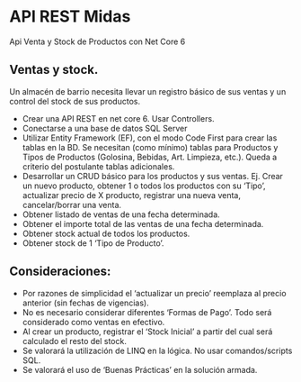 # API REST Midas
Api Venta y Stock de Productos con Net Core 6

## Ventas y stock.
Un almacén de barrio necesita llevar un registro básico de sus ventas y un control del
stock de sus productos.
* Crear una API REST en net core 6. Usar Controllers.
* Conectarse a una base de datos SQL Server
* Utilizar Entity Framework (EF), con el modo Code First para crear las tablas en
la BD. Se necesitan (como mínimo) tablas para Productos y Tipos de
Productos (Golosina, Bebidas, Art. Limpieza, etc.). Queda a criterio del
postulante tablas adicionales.
* Desarrollar un CRUD básico para los productos y sus ventas. Ej. Crear un
nuevo producto, obtener 1 o todos los productos con su ‘Tipo’, actualizar precio
de X producto, registrar una nueva venta, cancelar/borrar una venta.
* Obtener listado de ventas de una fecha determinada.
* Obtener el importe total de las ventas de una fecha determinada.
* Obtener stock actual de todos los productos.
* Obtener stock de 1 ‘Tipo de Producto’.
## Consideraciones:
* Por razones de simplicidad el ‘actualizar un precio’ reemplaza al precio anterior
(sin fechas de vigencias).
* No es necesario considerar diferentes ‘Formas de Pago’. Todo será
considerado como ventas en efectivo.
* Al crear un producto, registrar el ‘Stock Inicial’ a partir del cual será calculado el
resto del stock.
* Se valorará la utilización de LINQ en la lógica. No usar comandos/scripts SQL.
* Se valorará el uso de ‘Buenas Prácticas’ en la solución armada.
